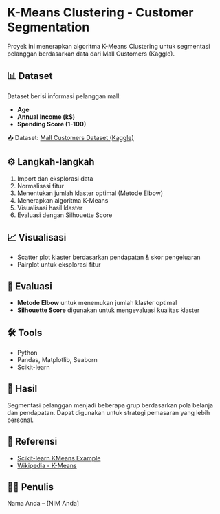 # K-Means Clustering - Customer Segmentation

Proyek ini menerapkan algoritma K-Means Clustering untuk segmentasi pelanggan berdasarkan data dari Mall Customers (Kaggle).

## 📊 Dataset

Dataset berisi informasi pelanggan mall:
- **Age**
- **Annual Income (k$)**
- **Spending Score (1-100)**

📥 Dataset: [Mall Customers Dataset (Kaggle)](https://www.kaggle.com/datasets/vjchoudhary7/customer-segmentation-tutorial)

## ⚙️ Langkah-langkah
1. Import dan eksplorasi data
2. Normalisasi fitur
3. Menentukan jumlah klaster optimal (Metode Elbow)
4. Menerapkan algoritma K-Means
5. Visualisasi hasil klaster
6. Evaluasi dengan Silhouette Score

## 📈 Visualisasi
- Scatter plot klaster berdasarkan pendapatan & skor pengeluaran
- Pairplot untuk eksplorasi fitur

## 📐 Evaluasi
- **Metode Elbow** untuk menemukan jumlah klaster optimal
- **Silhouette Score** digunakan untuk mengevaluasi kualitas klaster

## 🛠 Tools
- Python
- Pandas, Matplotlib, Seaborn
- Scikit-learn

## 🧠 Hasil
Segmentasi pelanggan menjadi beberapa grup berdasarkan pola belanja dan pendapatan. Dapat digunakan untuk strategi pemasaran yang lebih personal.

## 📎 Referensi
- [Scikit-learn KMeans Example](https://scikit-learn.org/stable/auto_examples/cluster/plot_kmeans_digits.html)
- [Wikipedia - K-Means](https://en.wikipedia.org/wiki/K-means_clustering)

## 👨‍💻 Penulis
Nama Anda – [NIM Anda]
